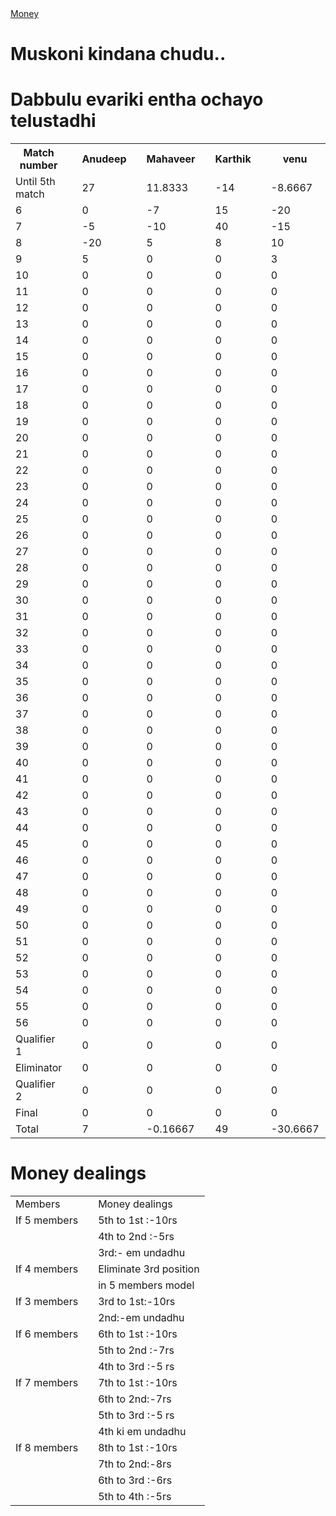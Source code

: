 <html>
   <head>
      <link rel = "icon" 
            href ="Logo_of_Dream11.png" 
            type = "image/x-icon">
        <link rel="stylesheet"
         type="text/css"
         href="web.css"
         />
   </head>
   <body>
       <a href="Money.html">
         Money
      </a>
      <h1>Muskoni kindana chudu..</h1><h1>Dabbulu evariki entha ochayo telustadhi</h1>
      <table>
         <tr>
            <th>Match number</th><th></th>
            <th>Anudeep</th><th></th>
            <th>Mahaveer</th><th></th>
            <th>Karthik</th><th></th>
            <th>venu</th><th></th>
            <th>Madhav</th><th></th>
            <th>Prabhat</th><th></th>
            <th>Koundinya</th><th></th>
            <th>Laxmi narayana</th><th></th>
            <th>Pranith</th><th></th>
         </tr>
         <tr>
            <td>Until 5th match</td><td></td><td>27</td><td></td><td>11.8333</td><td></td><td>-14</td><td></td><td>-8.6667</td><td></td><td>6.8333</td><td></td><td>-26.1666</td><td></td><td>3.16667</td><td></td><td>0</td><td></td><td>0</td>
         </tr>
         <tr>
            <td>6</td><td></td><td>0</td><td></td><td>-7</td><td></td><td>15</td><td></td><td>-20</td><td></td><td>-5</td><td></td><td>-10</td><td></td><td>27</td><td></td><td>0</td><td></td><td>0</td>
         </tr>
         <tr>
            <td>7</td><td></td><td>-5</td><td></td><td>-10</td><td></td><td>40</td><td></td><td>-15</td><td></td><td>-3</td><td></td><td>10</td><td></td><td>-17</td><td></td><td>0</td><td></td><td>0</td>
         </tr>
         <tr>
            <td>8</td><td></td><td>-20</td><td></td><td>5</td><td></td><td>8</td><td></td><td>10</td><td></td><td>-3</td><td></td><td>0</td><td></td><td>0</td><td></td><td>0</td><td></td><td>0</td>
         </tr>
         <tr>
            <td>9</td><td></td><td>5</td><td></td><td>0</td><td></td><td>0</td><td></td><td>3</td><td></td><td>6</td><td></td><td>-10</td><td></td><td>-4</td><td></td><td>0</td><td></td><td>0</td>
         </tr>
         <tr>
            <td>10</td><td></td><td>0</td><td></td><td>0</td><td></td><td>0</td><td></td><td>0</td><td></td><td>0</td><td></td><td>0</td><td></td><td>0</td><td></td><td>0</td><td></td><td>0</td>
         </tr>
         <tr>
            <td>11</td><td></td><td>0</td><td></td><td>0</td><td></td><td>0</td><td></td><td>0</td><td></td><td>0</td><td></td><td>0</td><td></td><td>0</td><td></td><td>0</td><td></td><td>0</td>
         </tr>
         <tr>
            <td>12</td><td></td><td>0</td><td></td><td>0</td><td></td><td>0</td><td></td><td>0</td><td></td><td>0</td><td></td><td>0</td><td></td><td>0</td><td></td><td>0</td><td></td><td>0</td>
         </tr>
         <tr>
            <td>13</td><td></td><td>0</td><td></td><td>0</td><td></td><td>0</td><td></td><td>0</td><td></td><td>0</td><td></td><td>0</td><td></td><td>0</td><td></td><td>0</td><td></td><td>0</td>
         </tr>
         <tr>
            <td>14</td><td></td><td>0</td><td></td><td>0</td><td></td><td>0</td><td></td><td>0</td><td></td><td>0</td><td></td><td>0</td><td></td><td>0</td><td></td><td>0</td><td></td><td>0</td>
         </tr>
         <tr>
            <td>15</td><td></td><td>0</td><td></td><td>0</td><td></td><td>0</td><td></td><td>0</td><td></td><td>0</td><td></td><td>0</td><td></td><td>0</td><td></td><td>0</td><td></td><td>0</td>
         </tr>
         <tr>
            <td>16</td><td></td><td>0</td><td></td><td>0</td><td></td><td>0</td><td></td><td>0</td><td></td><td>0</td><td></td><td>0</td><td></td><td>0</td><td></td><td>0</td><td></td><td>0</td>
         </tr>
         <tr>
            <td>17</td><td></td><td>0</td><td></td><td>0</td><td></td><td>0</td><td></td><td>0</td><td></td><td>0</td><td></td><td>0</td><td></td><td>0</td><td></td><td>0</td><td></td><td>0</td>
         </tr>
         <tr>
            <td>18</td><td></td><td>0</td><td></td><td>0</td><td></td><td>0</td><td></td><td>0</td><td></td><td>0</td><td></td><td>0</td><td></td><td>0</td><td></td><td>0</td><td></td><td>0</td>
         </tr>
         <tr>
            <td>19</td><td></td><td>0</td><td></td><td>0</td><td></td><td>0</td><td></td><td>0</td><td></td><td>0</td><td></td><td>0</td><td></td><td>0</td><td></td><td>0</td><td></td><td>0</td>
         </tr>
         <tr>
            <td>20</td><td></td><td>0</td><td></td><td>0</td><td></td><td>0</td><td></td><td>0</td><td></td><td>0</td><td></td><td>0</td><td></td><td>0</td><td></td><td>0</td><td></td><td>0</td>
         </tr>
         <tr>
            <td>21</td><td></td><td>0</td><td></td><td>0</td><td></td><td>0</td><td></td><td>0</td><td></td><td>0</td><td></td><td>0</td><td></td><td>0</td><td></td><td>0</td><td></td><td>0</td>
         </tr>
         <tr>
            <td>22</td><td></td><td>0</td><td></td><td>0</td><td></td><td>0</td><td></td><td>0</td><td></td><td>0</td><td></td><td>0</td><td></td><td>0</td><td></td><td>0</td><td></td><td>0</td>
         </tr>
         <tr>
            <td>23</td><td></td><td>0</td><td></td><td>0</td><td></td><td>0</td><td></td><td>0</td><td></td><td>0</td><td></td><td>0</td><td></td><td>0</td><td></td><td>0</td><td></td><td>0</td>
         </tr>
         <tr>
            <td>24</td><td></td><td>0</td><td></td><td>0</td><td></td><td>0</td><td></td><td>0</td><td></td><td>0</td><td></td><td>0</td><td></td><td>0</td><td></td><td>0</td><td></td><td>0</td>
         </tr>
         <tr>
            <td>25</td><td></td><td>0</td><td></td><td>0</td><td></td><td>0</td><td></td><td>0</td><td></td><td>0</td><td></td><td>0</td><td></td><td>0</td><td></td><td>0</td><td></td><td>0</td>
         </tr>
         <tr>
            <td>26</td><td></td><td>0</td><td></td><td>0</td><td></td><td>0</td><td></td><td>0</td><td></td><td>0</td><td></td><td>0</td><td></td><td>0</td><td></td><td>0</td><td></td><td>0</td>
         </tr>
         <tr>
            <td>27</td><td></td><td>0</td><td></td><td>0</td><td></td><td>0</td><td></td><td>0</td><td></td><td>0</td><td></td><td>0</td><td></td><td>0</td><td></td><td>0</td><td></td><td>0</td>
         </tr>
         <tr>
            <td>28</td><td></td><td>0</td><td></td><td>0</td><td></td><td>0</td><td></td><td>0</td><td></td><td>0</td><td></td><td>0</td><td></td><td>0</td><td></td><td>0</td><td></td><td>0</td>
         </tr>
         <tr>
            <td>29</td><td></td><td>0</td><td></td><td>0</td><td></td><td>0</td><td></td><td>0</td><td></td><td>0</td><td></td><td>0</td><td></td><td>0</td><td></td><td>0</td><td></td><td>0</td>
         </tr>
         <tr>
            <td>30</td><td></td><td>0</td><td></td><td>0</td><td></td><td>0</td><td></td><td>0</td><td></td><td>0</td><td></td><td>0</td><td></td><td>0</td><td></td><td>0</td><td></td><td>0</td>
         </tr>
         <tr>
            <td>31</td><td></td><td>0</td><td></td><td>0</td><td></td><td>0</td><td></td><td>0</td><td></td><td>0</td><td></td><td>0</td><td></td><td>0</td><td></td><td>0</td><td></td><td>0</td>
         </tr>
         <tr>
            <td>32</td><td></td><td>0</td><td></td><td>0</td><td></td><td>0</td><td></td><td>0</td><td></td><td>0</td><td></td><td>0</td><td></td><td>0</td><td></td><td>0</td><td></td><td>0</td>
         </tr>
         <tr>
            <td>33</td><td></td><td>0</td><td></td><td>0</td><td></td><td>0</td><td></td><td>0</td><td></td><td>0</td><td></td><td>0</td><td></td><td>0</td><td></td><td>0</td><td></td><td>0</td>
         </tr>
         <tr>
            <td>34</td><td></td><td>0</td><td></td><td>0</td><td></td><td>0</td><td></td><td>0</td><td></td><td>0</td><td></td><td>0</td><td></td><td>0</td><td></td><td>0</td><td></td><td>0</td>
         </tr>
         <tr>
            <td>35</td><td></td><td>0</td><td></td><td>0</td><td></td><td>0</td><td></td><td>0</td><td></td><td>0</td><td></td><td>0</td><td></td><td>0</td><td></td><td>0</td><td></td><td>0</td>
         </tr>
         <tr>
            <td>36</td><td></td><td>0</td><td></td><td>0</td><td></td><td>0</td><td></td><td>0</td><td></td><td>0</td><td></td><td>0</td><td></td><td>0</td><td></td><td>0</td><td></td><td>0</td>
         </tr>
         <tr>
            <td>37</td><td></td><td>0</td><td></td><td>0</td><td></td><td>0</td><td></td><td>0</td><td></td><td>0</td><td></td><td>0</td><td></td><td>0</td><td></td><td>0</td><td></td><td>0</td>
         </tr>
         <tr>
            <td>38</td><td></td><td>0</td><td></td><td>0</td><td></td><td>0</td><td></td><td>0</td><td></td><td>0</td><td></td><td>0</td><td></td><td>0</td><td></td><td>0</td><td></td><td>0</td>
         </tr>
         <tr>
            <td>39</td><td></td><td>0</td><td></td><td>0</td><td></td><td>0</td><td></td><td>0</td><td></td><td>0</td><td></td><td>0</td><td></td><td>0</td><td></td><td>0</td><td></td><td>0</td>
         </tr>
         <tr>
            <td>40</td><td></td><td>0</td><td></td><td>0</td><td></td><td>0</td><td></td><td>0</td><td></td><td>0</td><td></td><td>0</td><td></td><td>0</td><td></td><td>0</td><td></td><td>0</td>
         </tr>
         <tr>
            <td>41</td><td></td><td>0</td><td></td><td>0</td><td></td><td>0</td><td></td><td>0</td><td></td><td>0</td><td></td><td>0</td><td></td><td>0</td><td></td><td>0</td><td></td><td>0</td>
         </tr>
         <tr>
            <td>42</td><td></td><td>0</td><td></td><td>0</td><td></td><td>0</td><td></td><td>0</td><td></td><td>0</td><td></td><td>0</td><td></td><td>0</td><td></td><td>0</td><td></td><td>0</td>
         </tr>
         <tr>
            <td>43</td><td></td><td>0</td><td></td><td>0</td><td></td><td>0</td><td></td><td>0</td><td></td><td>0</td><td></td><td>0</td><td></td><td>0</td><td></td><td>0</td><td></td><td>0</td>
         </tr>
         <tr>
            <td>44</td><td></td><td>0</td><td></td><td>0</td><td></td><td>0</td><td></td><td>0</td><td></td><td>0</td><td></td><td>0</td><td></td><td>0</td><td></td><td>0</td><td></td><td>0</td>
         </tr>
         <tr>
            <td>45</td><td></td><td>0</td><td></td><td>0</td><td></td><td>0</td><td></td><td>0</td><td></td><td>0</td><td></td><td>0</td><td></td><td>0</td><td></td><td>0</td><td></td><td>0</td>
         </tr>
         <tr>
            <td>46</td><td></td><td>0</td><td></td><td>0</td><td></td><td>0</td><td></td><td>0</td><td></td><td>0</td><td></td><td>0</td><td></td><td>0</td><td></td><td>0</td><td></td><td>0</td>
         </tr>
         <tr>
            <td>47</td><td></td><td>0</td><td></td><td>0</td><td></td><td>0</td><td></td><td>0</td><td></td><td>0</td><td></td><td>0</td><td></td><td>0</td><td></td><td>0</td><td></td><td>0</td>
         </tr>
         <tr>
            <td>48</td><td></td><td>0</td><td></td><td>0</td><td></td><td>0</td><td></td><td>0</td><td></td><td>0</td><td></td><td>0</td><td></td><td>0</td><td></td><td>0</td><td></td><td>0</td>
         </tr>
         <tr>
            <td>49</td><td></td><td>0</td><td></td><td>0</td><td></td><td>0</td><td></td><td>0</td><td></td><td>0</td><td></td><td>0</td><td></td><td>0</td><td></td><td>0</td><td></td><td>0</td>
         </tr>
         <tr>
            <td>50</td><td></td><td>0</td><td></td><td>0</td><td></td><td>0</td><td></td><td>0</td><td></td><td>0</td><td></td><td>0</td><td></td><td>0</td><td></td><td>0</td><td></td><td>0</td>
         </tr>
         <tr>
            <td>51</td><td></td><td>0</td><td></td><td>0</td><td></td><td>0</td><td></td><td>0</td><td></td><td>0</td><td></td><td>0</td><td></td><td>0</td><td></td><td>0</td><td></td><td>0</td>
         </tr>
         <tr>
            <td>52</td><td></td><td>0</td><td></td><td>0</td><td></td><td>0</td><td></td><td>0</td><td></td><td>0</td><td></td><td>0</td><td></td><td>0</td><td></td><td>0</td><td></td><td>0</td>
         </tr>
         <tr>
            <td>53</td><td></td><td>0</td><td></td><td>0</td><td></td><td>0</td><td></td><td>0</td><td></td><td>0</td><td></td><td>0</td><td></td><td>0</td><td></td><td>0</td><td></td><td>0</td>
         </tr>
         <tr>
            <td>54</td><td></td><td>0</td><td></td><td>0</td><td></td><td>0</td><td></td><td>0</td><td></td><td>0</td><td></td><td>0</td><td></td><td>0</td><td></td><td>0</td><td></td><td>0</td>
         </tr>
         <tr>
            <td>55</td><td></td><td>0</td><td></td><td>0</td><td></td><td>0</td><td></td><td>0</td><td></td><td>0</td><td></td><td>0</td><td></td><td>0</td><td></td><td>0</td><td></td><td>0</td>
         </tr>
         <tr>
            <td>56</td><td></td><td>0</td><td></td><td>0</td><td></td><td>0</td><td></td><td>0</td><td></td><td>0</td><td></td><td>0</td><td></td><td>0</td><td></td><td>0</td><td></td><td>0</td>
         </tr>
         <tr>
            <td>Qualifier 1</td><td></td><td>0</td><td></td><td>0</td><td></td><td>0</td><td></td><td>0</td><td></td><td>0</td><td></td><td>0</td><td></td><td>0</td><td></td><td>0</td><td></td><td>0</td>
         </tr>
         <tr>
            <td>Eliminator</td><td></td><td>0</td><td></td><td>0</td><td></td><td>0</td><td></td><td>0</td><td></td><td>0</td><td></td><td>0</td><td></td><td>0</td><td></td><td>0</td><td></td><td>0</td>
         </tr>
         <tr>
            <td>Qualifier 2</td><td></td><td>0</td><td></td><td>0</td><td></td><td>0</td><td></td><td>0</td><td></td><td>0</td><td></td><td>0</td><td></td><td>0</td><td></td><td>0</td><td></td><td>0</td>
         </tr>
         <tr>
            <td>Final</td><td></td><td>0</td><td></td><td>0</td><td></td><td>0</td><td></td><td>0</td><td></td><td>0</td><td></td><td>0</td><td></td><td>0</td><td></td><td>0</td><td></td><td>0</td>
         </tr>
         <tr>
            <td>Total</td><td></td><td>7</td><td></td><td>-0.16667</td><td></td><td>49</td><td></td><td>-30.6667</td><td></td><td>1.8333</td><td></td><td>-36.1666</td><td></td><td>9.16667</td><td></td><td>0</td><td></td><td>0</td>
         </tr>
      </table>
      <h1>
          Money dealings
      </h1>
      <table>
        <tr><td>Members</td><td></td>
           <td>Money dealings</td></tr>
        <tr><td>If 5 members</td><td></td>
           <td>5th to 1st :-10rs</td></tr>
        <tr><td></td><td></td>
           <td>4th to 2nd :-5rs</td></tr>
        <tr><td></td><td></td>
           <td>3rd:- em undadhu</td></tr>
        <tr><td>If 4 members</td><td></td>
           <td>Eliminate 3rd position</td></tr>
        <tr><td></td><td></td>
           <td>in 5 members model</td></tr>       
        <tr><td>If 3 members</td><td></td>
           <td>3rd to 1st:-10rs</td></tr>
        <tr><td></td><td></td>
           <td>2nd:-em undadhu</td></tr>
        <tr><td>If 6 members</td><td></td>
           <td>6th to 1st :-10rs</td></tr>
        <tr><td></td><td></td>
           <td>5th to 2nd :-7rs</td></tr>
        <tr><td></td><td></td>
           <td>4th to 3rd :-5 rs</td></tr>
        <tr><td>If 7 members</td><td></td>
           <td>7th to 1st :-10rs</td></tr>
        <tr><td></td><td></td>
           <td>6th to 2nd:-7rs</td></tr>
        <tr><td></td><td></td>
           <td>5th to 3rd :-5 rs</td></tr>
        <tr><td></td><td></td>
           <td>4th ki em undadhu</td></tr>
        <tr><td>If 8 members</td><td></td>
           <td>8th to 1st :-10rs</td></tr>
        <tr><td></td><td></td>
           <td>7th to 2nd:-8rs</td></tr>
        <tr><td></td><td></td>
           <td>6th to 3rd :-6rs</td></tr>
        <tr><td></td><td></td>
           <td>5th to 4th :-5rs</td></tr>
   </table>
   </body>
</html>